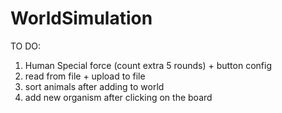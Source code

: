 # WorldSimulation

TO DO:
1. Human Special force (count extra 5 rounds) + button config
2. read from file + upload to file
3. sort animals after adding to world 
4. add new organism after clicking on the board
